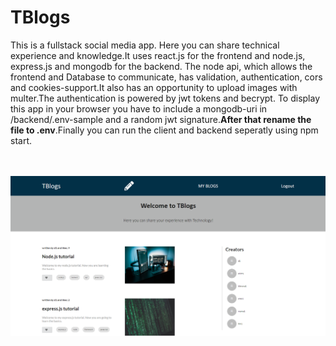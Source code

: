 # TBlogs
This is a fullstack social media app. Here you can share technical experience and knowledge.It uses react.js for the frontend and node.js, express.js and mongodb for the backend.
The node api, which allows the frontend and Database to communicate, has validation, authentication, cors and cookies-support.It also has an opportunity to upload images with multer.The authentication is powered by jwt tokens and becrypt. To display this app in your browser you have to include a mongodb-uri in /backend/.env-sample and a random jwt signature.**After that rename the file to .env**.Finally you can run the client and backend seperatly using npm start.<br /><br /><br />


![Screenshot (17).png](https://github.com/elion74/TBlogs/blob/main/client/src/assets/Screenshot%20(17).png?raw=true)<br />


